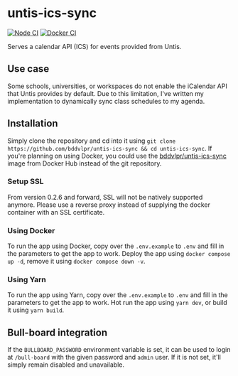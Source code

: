 # untis-ics-sync

[![Node CI](https://github.com/bddvlpr/untis-ics-sync/actions/workflows/node-ci.yaml/badge.svg)](https://github.com/bddvlpr/untis-ics-sync/actions/workflows/node-ci.yaml)
[![Docker CI](https://github.com/bddvlpr/untis-ics-sync/actions/workflows/docker-ci.yaml/badge.svg)](https://github.com/bddvlpr/untis-ics-sync/actions/workflows/docker-ci.yaml)

Serves a calendar API (ICS) for events provided from Untis.

## Use case

Some schools, universities, or workspaces do not enable the iCalendar API that Untis provides by default. Due to this limitation, I've written my implementation to dynamically sync class schedules to my agenda.

## Installation

Simply clone the repository and cd into it using `git clone https://github.com/bddvlpr/untis-ics-sync && cd untis-ics-sync`.
If you're planning on using Docker, you could use the [bddvlpr/untis-ics-sync](https://hub.docker.com/r/bddvlpr/untis-ics-sync/) image from Docker Hub instead of the git repository.

### Setup SSL

From version 0.2.6 and forward, SSL will not be natively supported anymore. Please use a reverse proxy instead of supplying the docker container with an SSL certificate.

### Using Docker

To run the app using Docker, copy over the `.env.example` to `.env` and fill in the parameters to get the app to work.
Deploy the app using `docker compose up -d`, remove it using `docker compose down -v`.

### Using Yarn

To run the app using Yarn, copy over the `.env.example` to `.env` and fill in the parameters to get the app to work.
Hot run the app using `yarn dev`, or build it using `yarn build`.

## Bull-board integration

If the `BULLBOARD_PASSWORD` environment variable is set, it can be used to login at `/bull-board` with the given password and `admin` user. If it is not set, it'll simply remain disabled and unavailable.
